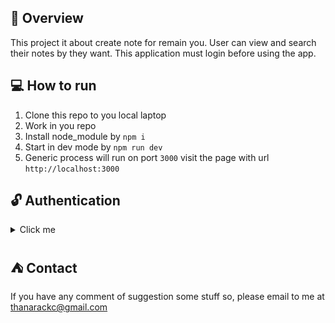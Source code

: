 ## 📢 Overview
This project it about create note for remain you. User can view and search their notes by they want. This application must login before using the app.


## 💻 How to run
1. Clone this repo to you local laptop
2. Work in you repo
3. Install node_module by `npm i`
4. Start in dev mode by `npm run dev`
5. Generic process will run on port `3000` visit the page with url `http://localhost:3000`


## 🔓 Authentication
<details>
  <summary>Click me</summary>
  
```
username: admin
password: admin
```
</details>



## ⛺ Contact 
If you have any comment of suggestion some stuff so, please email to me at thanarackc@gmail.com 
